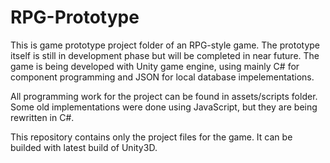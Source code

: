 # RPG-Prototype
This is game prototype project folder of an RPG-style game. The prototype itself is still in development phase but will be completed
in near future. The game is being developed with Unity game engine, using mainly C# for component programming and JSON for local database impelementations.

All programming work for the project can be found in assets/scripts folder. Some old implementations were done using JavaScript, but 
they are being rewritten in C#. 

This repository contains only the project files for the game. It can be builded with latest build of Unity3D.
